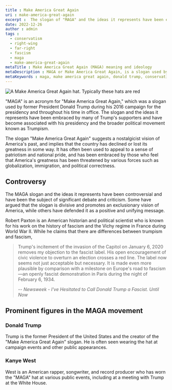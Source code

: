 ```yaml
---
title : Make America Great Again
uri : make-america-great-again
excerpt :  The slogan of "MAGA" and the ideas it represents have been embraced by many of Trump's supporters and have become associated with his presidency and the broader political movement known as Trumpism.
date: 2022-12-26
author : admin
tags : 
  - conservatism
  - right-wing
  - far-right
  - fascism
  - maga
  - make-america-great-again
metaTitle : Make America Great Again (MAGA) meaning and ideology
metaDescription : MAGA or Make America Great Again, is a slogan used by former President Donald Trump during his 2016 campaign for the presidency and throughout his time in office.
metaKeywords : maga, make america great again, donald trump, conservative, right wing, fascism
---
```


![A Make America Great Again hat. Typically these hats are red](/assets/img/articles/make-america-great-again.jpg)

"MAGA" is an acronym for "Make America Great Again," which was a slogan used by former President Donald Trump during his 2016 campaign for the presidency and throughout his time in office. The slogan and the ideas it represents have been embraced by many of Trump's supporters and have become associated with his presidency and the broader political movement known as Trumpism.

The slogan "Make America Great Again" suggests a nostalgicist vision of America's past, and implies that the country has declined or lost its greatness in some way. It has often been used to appeal to a sense of patriotism and national pride, and has been embraced by those who feel that America's greatness has been threatened by various forces such as globalization, immigration, and political correctness.

## Controversy

The MAGA slogan and the ideas it represents have been controversial and have been the subject of significant debate and criticism. Some have argued that the slogan is divisive and promotes an exclusionary vision of America, while others have defended it as a positive and unifying message.

Robert Paxton is an American historian and political scientist who is known for his work on the history of fascism and the Vichy regime in France during World War II. While he claims that there are differences between trumpism and fascism, 

> Trump's incitement of the invasion of the Capitol on January 6, 2020 removes my objection to the fascist label. His open encouragement of civic violence to overturn an election crosses a red line. The label now seems not just acceptable but necessary. It is made even more plausible by comparison with a milestone on Europe's road to fascism—an openly fascist demonstration in Paris during the night of February 6, 1934.
>
> -- <cite>Newsweek - I've Hesitated to Call Donald Trump a Fascist. Until Now </cite>

## Prominent figures in the MAGA movement

### Donald Trump
Trump is the former President of the United States and the creator of the "Make America Great Again" slogan. He is often seen wearing the hat at campaign events and other public appearances.

### Kanye West
West is an American rapper, songwriter, and record producer who has worn the "MAGA" hat at various public events, including at a meeting with Trump at the White House.

